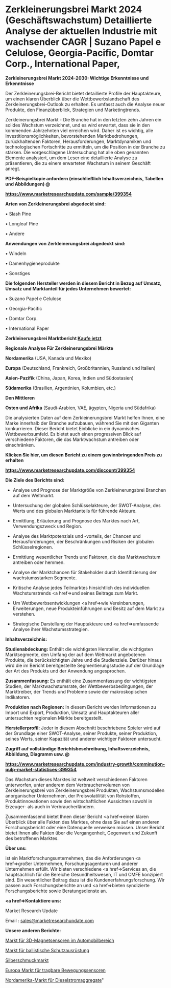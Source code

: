 # Zerkleinerungsbrei Markt 2024 (Geschäftswachstum) Detaillierte Analyse der aktuellen Industrie mit wachsender CAGR | Suzano Papel e Celulose, Georgia-Pacific, Domtar Corp., International Paper, 

<strong>Zerkleinerungsbrei Markt 2024-2030: Wichtige Erkenntnisse und Erkenntnisse</strong>

Der Zerkleinerungsbrei-Bericht bietet detaillierte Profile der Hauptakteure, um einen klaren Überblick über die Wettbewerbslandschaft des Zerkleinerungsbrei-Outlook zu erhalten. Es umfasst auch die Analyse neuer Produkte, den Finanzüberblick, Strategien und Marketingtrends.

Zerkleinerungsbrei Markt - Die Branche hat in den letzten zehn Jahren ein solides Wachstum verzeichnet, und es wird erwartet, dass sie in den kommenden Jahrzehnten viel erreichen wird. Daher ist es wichtig, alle Investitionsmöglichkeiten, bevorstehenden Marktbedrohungen, zurückhaltenden Faktoren, Herausforderungen, Marktdynamiken und technologischen Fortschritte zu ermitteln, um die Position in der Branche zu stärken. Die vorgeschlagene Untersuchung hat alle oben genannten Elemente analysiert, um dem Leser eine detaillierte Analyse zu präsentieren, die zu einem erwarteten Wachstum in seinem Geschäft anregt.



<strong><b>PDF-Beispielkopie anfordern (einschließlich Inhaltsverzeichnis, Tabellen und Abbildungen) @ </b></strong>

<strong><a href=https://www.marketresearchupdate.com/sample/399354>

<strong>https://www.marketresearchupdate.com/sample/399354</u></a></strong></strong>



<strong>Arten von Zerkleinerungsbrei abgedeckt sind:</strong>

• Slash Pine

• Longleaf Pine

• Andere



<strong>Anwendungen von Zerkleinerungsbrei abgedeckt sind:</strong>

• Windeln

• Damenhygieneprodukte

• Sonstiges



<strong>Die folgenden Hersteller werden in diesem Bericht in Bezug auf Umsatz, Umsatz und Marktanteil für jedes Unternehmen bewertet:</strong>

• Suzano Papel e Celulose

• Georgia-Pacific

• Domtar Corp.

• International Paper



<strong>Zerkleinerungsbrei Marktbericht <a href=https://www.marketresearchupdate.com/buynow/399354>Kaufe jetzt</a></strong>



<strong>Regionale Analyse Für Zerkleinerungsbrei Märkte</strong>



<strong>Nordamerika</strong> (USA, Kanada und Mexiko)



<strong>Europa</strong> (Deutschland, Frankreich, Großbritannien, Russland und Italien)



<strong>Asien-Pazifik</strong> (China, Japan, Korea, Indien und Südostasien)



<strong>Südamerika</strong> (Brasilien, Argentinien, Kolumbien, etc.)



<strong>Den Mittleren</strong> 

<strong>Osten und Afrika</strong> (Saudi-Arabien, VAE, ägypten, Nigeria und Südafrika)

Die analysierten Daten auf dem Zerkleinerungsbrei Markt helfen Ihnen, eine Marke innerhalb der Branche aufzubauen, während Sie mit den Giganten konkurrieren. Dieser Bericht bietet Einblicke in ein dynamisches Wettbewerbsumfeld. Es bietet auch einen progressiven Blick auf verschiedene Faktoren, die das Marktwachstum antreiben oder einschränken.



<strong>Klicken Sie hier, um diesen Bericht zu einem gewinnbringenden Preis zu erhalten
</strong>

<strong><a href=https://www.marketresearchupdate.com/discount/399354>https://www.marketresearchupdate.com/discount/399354</b></u></strong></a>



<strong>Die Ziele des Berichts sind:</strong>

- Analyse und Prognose der Marktgröße von Zerkleinerungsbrei Branchen auf dem Weltmarkt.

- Untersuchung der globalen Schlüsselakteure, der SWOT-Analyse, des Werts und des globalen Marktanteils für führende Akteure.

- Ermittlung, Erläuterung und Prognose des Marktes nach Art, Verwendungszweck und Region.

- Analyse des Marktpotenzials und -vorteils, der Chancen und Herausforderungen, der Beschränkungen und Risiken der globalen Schlüsselregionen.

- Ermittlung wesentlicher Trends und Faktoren, die das Marktwachstum antreiben oder hemmen.

- Analyse der Marktchancen für Stakeholder durch Identifizierung der wachstumsstarken Segmente.

- Kritische Analyse jedes Teilmarktes hinsichtlich des individuellen Wachstumstrends <a href=>und</a> seines Beitrags zum Markt.

- Um Wettbewerbsentwicklungen <a href=>wie</a> Vereinbarungen, Erweiterungen, neue Produkteinführungen und Besitz auf dem Markt zu verstehen.

- Strategische Darstellung der Hauptakteure und <a href=>umfas</a>sende Analyse ihrer Wachstumsstrategien.



<strong>Inhaltsverzeichnis:</strong>



<strong>Studienabdeckung:</strong> Enthält die wichtigsten Hersteller, die wichtigsten Marktsegmente, den Umfang der auf dem Weltmarkt angebotenen Produkte, die berücksichtigten Jahre und die Studienziele. Darüber hinaus wird die im Bericht bereitgestellte Segmentierungsstudie auf der Grundlage der Art des Produkts und der Anwendung angesprochen.



<strong>Zusammenfassung:</strong> Es enthält eine Zusammenfassung der wichtigsten Studien, der Marktwachstumsrate, der Wettbewerbsbedingungen, der Markttreiber, der Trends und Probleme sowie der makroskopischen Indikatoren.



<strong>Produktion nach Regionen:</strong> In diesem Bericht werden Informationen zu Import und Export, Produktion, Umsatz und Hauptakteuren aller untersuchten regionalen Märkte bereitgestellt.



<strong>Herstellerprofil:</strong> Jeder in diesem Abschnitt beschriebene Spieler wird auf der Grundlage einer SWOT-Analyse, seiner Produkte, seiner Produktion, seines Werts, seiner Kapazität und anderer wichtiger Faktoren untersucht.



<strong><b>Zugriff auf vollständige Berichtsbeschreibung, Inhaltsverzeichnis, Abbildung, Diagramm usw. @ </b></strong>

<strong><a href=https://www.marketresearchupdate.com/industry-growth/comminution-pulp-market-statistices-399354>https://www.marketresearchupdate.com/industry-growth/comminution-pulp-market-statistices-399354</a></strong>

Das Wachstum dieses Marktes ist weltweit verschiedenen Faktoren unterworfen, unter anderem dem Verbrauchervolumen von Zerkleinerungsbrei von Zerkleinerungsbrei Produkten, Wachstumsmodellen anorganischer Unternehmen, der Preisvolatilität von Rohstoffen, Produktinnovationen sowie den wirtschaftlichen Aussichten sowohl in Erzeuger- als auch in Verbraucherländern.

Zusammenfassend bietet Ihnen dieser Bericht <a href=>einen</a> klaren Überblick über alle Fakten des Marktes, ohne dass Sie auf einen anderen Forschungsbericht oder eine Datenquelle verweisen müssen. Unser Bericht bietet Ihnen alle Fakten über die Vergangenheit, Gegenwart und Zukunft des betroffenen Marktes.



<strong>Über uns:</strong>

 ist ein Marktforschungsunternehmen, das die Anforderungen <a href=>großer</a> Unternehmen, Forschungsagenturen und anderer Unternehmen erfüllt. Wir bieten verschiedene <a href=>Services</a> an, die hauptsächlich für die Bereiche Gesundheitswesen, IT und CMFE konzipiert sind. Ein wesentlicher Beitrag dazu ist die Kundenerfahrungsforschung. Wir passen auch Forschungsberichte an und <a href=>bieten</a> syndizierte Forschungsberichte sowie Beratungsdienste an.



<strong><a href=>Kontaktiere uns:</a></strong>

Market Research Update

Email : sales@marketresearchupdate.com



<strong>Unsere anderen Berichte:</strong>

<a href=https://www.linkedin.com/pulse/3d-magnetic-sensor-automotive-market-analyzing>Markt für 3D-Magnetsensoren im Automobilbereich</a>

<a href=https://www.linkedin.com/pulse/ballistic-protective-equipment-market-size-1f>Markt für ballistische Schutzausrüstung</a>

<a href=https://www.linkedin.com/pulse/silver-jewellery-market-outlooks-2023-size-shares>Silberschmuckmarkt</a>

<a href=https://www.linkedin.com/pulse/europe-wearable-motion-sensors-market>Europa Markt für tragbare Bewegungssensoren</a>

<a href=https://www.linkedin.com/pulse/north-america-diesel-generating-set-market-future-demand>Nordamerika-Markt für Dieselstromaggregate</a>"
